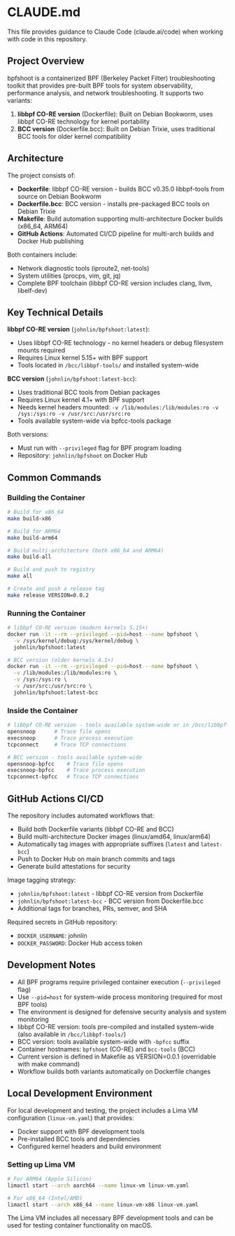 # CLAUDE.md

This file provides guidance to Claude Code (claude.ai/code) when working with code in this repository.

## Project Overview

bpfshoot is a containerized BPF (Berkeley Packet Filter) troubleshooting toolkit that provides pre-built BPF tools for system observability, performance analysis, and network troubleshooting. It supports two variants:

1. **libbpf CO-RE version** (Dockerfile): Built on Debian Bookworm, uses libbpf CO-RE technology for kernel portability
2. **BCC version** (Dockerfile.bcc): Built on Debian Trixie, uses traditional BCC tools for older kernel compatibility

## Architecture

The project consists of:
- **Dockerfile**: libbpf CO-RE version - builds BCC v0.35.0 libbpf-tools from source on Debian Bookworm
- **Dockerfile.bcc**: BCC version - installs pre-packaged BCC tools on Debian Trixie
- **Makefile**: Build automation supporting multi-architecture Docker builds (x86_64, ARM64)
- **GitHub Actions**: Automated CI/CD pipeline for multi-arch builds and Docker Hub publishing

Both containers include:
- Network diagnostic tools (iproute2, net-tools)
- System utilities (procps, vim, git, jq)
- Complete BPF toolchain (libbpf CO-RE version includes clang, llvm, libelf-dev)

## Key Technical Details

**libbpf CO-RE version** (`johnlin/bpfshoot:latest`):
- Uses libbpf CO-RE technology - no kernel headers or debug filesystem mounts required
- Requires Linux kernel 5.15+ with BPF support
- Tools located in `/bcc/libbpf-tools/` and installed system-wide

**BCC version** (`johnlin/bpfshoot:latest-bcc`):
- Uses traditional BCC tools from Debian packages
- Requires Linux kernel 4.1+ with BPF support
- Needs kernel headers mounted: `-v /lib/modules:/lib/modules:ro -v /sys:/sys:ro -v /usr/src:/usr/src:ro`
- Tools available system-wide via bpfcc-tools package

Both versions:
- Must run with `--privileged` flag for BPF program loading
- Repository: `johnlin/bpfshoot` on Docker Hub

## Common Commands

### Building the Container
```bash
# Build for x86_64
make build-x86

# Build for ARM64  
make build-arm64

# Build multi-architecture (both x86_64 and ARM64)
make build-all

# Build and push to registry
make all

# Create and push a release tag
make release VERSION=0.0.2
```

### Running the Container
```bash
# libbpf CO-RE version (modern kernels 5.15+)
docker run -it --rm --privileged --pid=host --name bpfshoot \
  -v /sys/kernel/debug:/sys/kernel/debug \
  johnlin/bpfshoot:latest

# BCC version (older kernels 4.1+)
docker run -it --rm --privileged --pid=host --name bpfshoot \
  -v /lib/modules:/lib/modules:ro \
  -v /sys:/sys:ro \
  -v /usr/src:/usr/src:ro \
  johnlin/bpfshoot:latest-bcc
```

### Inside the Container
```bash
# libbpf CO-RE version - tools available system-wide or in /bcc/libbpf-tools/
opensnoop      # Trace file opens
execsnoop      # Trace process execution  
tcpconnect     # Trace TCP connections

# BCC version - tools available system-wide
opensnoop-bpfcc    # Trace file opens
execsnoop-bpfcc    # Trace process execution
tcpconnect-bpfcc   # Trace TCP connections
```

## GitHub Actions CI/CD

The repository includes automated workflows that:
- Build both Dockerfile variants (libbpf CO-RE and BCC) 
- Build multi-architecture Docker images (linux/amd64, linux/arm64)
- Automatically tag images with appropriate suffixes (`latest` and `latest-bcc`)
- Push to Docker Hub on main branch commits and tags
- Generate build attestations for security

Image tagging strategy:
- `johnlin/bpfshoot:latest` - libbpf CO-RE version from Dockerfile
- `johnlin/bpfshoot:latest-bcc` - BCC version from Dockerfile.bcc
- Additional tags for branches, PRs, semver, and SHA

Required secrets in GitHub repository:
- `DOCKER_USERNAME`: johnlin
- `DOCKER_PASSWORD`: Docker Hub access token

## Development Notes

- All BPF programs require privileged container execution (`--privileged` flag)
- Use `--pid=host` for system-wide process monitoring (required for most BPF tools)
- The environment is designed for defensive security analysis and system monitoring
- libbpf CO-RE version: tools pre-compiled and installed system-wide (also available in `/bcc/libbpf-tools/`)
- BCC version: tools available system-wide with `-bpfcc` suffix
- Container hostnames: `bpfshoot` (CO-RE) and `bcc-tools` (BCC)
- Current version is defined in Makefile as VERSION=0.0.1 (overridable with make command)
- Workflow builds both variants automatically on Dockerfile changes

## Local Development Environment

For local development and testing, the project includes a Lima VM configuration (`linux-vm.yaml`) that provides:
- Docker support with BPF development tools
- Pre-installed BCC tools and dependencies
- Configured kernel headers and build environment

### Setting up Lima VM
```bash
# For ARM64 (Apple Silicon)
limactl start --arch aarch64 --name linux-vm linux-vm.yaml

# For x86_64 (Intel/AMD)
limactl start --arch x86_64 --name linux-vm-x86 linux-vm.yaml
```

The Lima VM includes all necessary BPF development tools and can be used for testing container functionality on macOS.